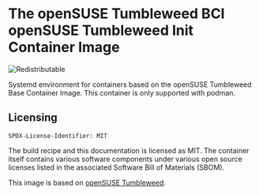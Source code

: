 # The openSUSE Tumbleweed BCI openSUSE Tumbleweed Init Container Image
![Redistributable](https://img.shields.io/badge/Redistributable-Yes-green)


Systemd environment for containers based on the openSUSE Tumbleweed Base Container Image. This container is only supported with podman.

## Licensing
`SPDX-License-Identifier: MIT`

The build recipe and this documentation is licensed as MIT.
The container itself contains various software components under various open source licenses listed in the associated
Software Bill of Materials (SBOM).

This image is based on [openSUSE Tumbleweed](https://get.opensuse.org/tumbleweed/).
